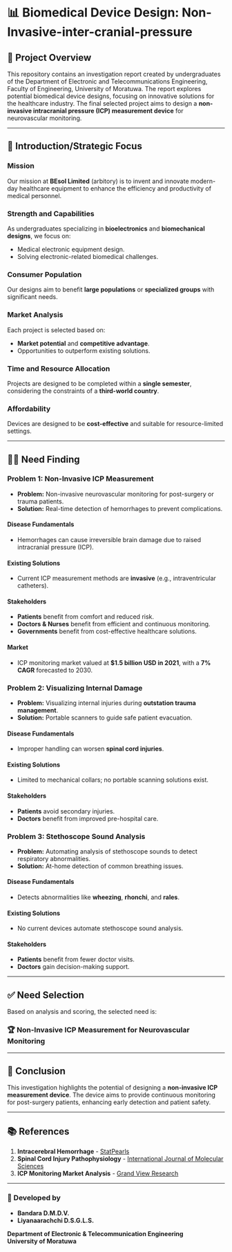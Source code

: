 # 📊 Biomedical Device Design: Non-Invasive-inter-cranial-pressure

## 🏥 Project Overview

This repository contains an investigation report created by undergraduates of the Department of Electronic and Telecommunications Engineering, Faculty of Engineering, University of Moratuwa. The report explores potential biomedical device designs, focusing on innovative solutions for the healthcare industry. The final selected project aims to design a **non-invasive intracranial pressure (ICP) measurement device** for neurovascular monitoring.

---
## 📄 Introduction/Strategic Focus

### Mission

Our mission at **BEsol Limited** (arbitory) is to invent and innovate modern-day healthcare equipment to enhance the efficiency and productivity of medical personnel.

### Strength and Capabilities

As undergraduates specializing in **bioelectronics** and **biomechanical designs**, we focus on:

- Medical electronic equipment design.
- Solving electronic-related biomedical challenges.

### Consumer Population

Our designs aim to benefit **large populations** or **specialized groups** with significant needs.

### Market Analysis

Each project is selected based on:

- **Market potential** and **competitive advantage**.
- Opportunities to outperform existing solutions.

### Time and Resource Allocation

Projects are designed to be completed within a **single semester**, considering the constraints of a **third-world country**.

### Affordability

Devices are designed to be **cost-effective** and suitable for resource-limited settings.

---

## 🕵️‍♂️ Need Finding

### Problem 1: Non-Invasive ICP Measurement

- **Problem:** Non-invasive neurovascular monitoring for post-surgery or trauma patients.
- **Solution:** Real-time detection of hemorrhages to prevent complications.

#### Disease Fundamentals

- Hemorrhages can cause irreversible brain damage due to raised intracranial pressure (ICP).
  
#### Existing Solutions

- Current ICP measurement methods are **invasive** (e.g., intraventricular catheters).

#### Stakeholders

- **Patients** benefit from comfort and reduced risk.
- **Doctors & Nurses** benefit from efficient and continuous monitoring.
- **Governments** benefit from cost-effective healthcare solutions.

#### Market

- ICP monitoring market valued at **$1.5 billion USD in 2021**, with a **7% CAGR** forecasted to 2030.

### Problem 2: Visualizing Internal Damage

- **Problem:** Visualizing internal injuries during **outstation trauma management**.
- **Solution:** Portable scanners to guide safe patient evacuation.

#### Disease Fundamentals

- Improper handling can worsen **spinal cord injuries**.

#### Existing Solutions

- Limited to mechanical collars; no portable scanning solutions exist.

#### Stakeholders

- **Patients** avoid secondary injuries.
- **Doctors** benefit from improved pre-hospital care.

### Problem 3: Stethoscope Sound Analysis

- **Problem:** Automating analysis of stethoscope sounds to detect respiratory abnormalities.
- **Solution:** At-home detection of common breathing issues.

#### Disease Fundamentals

- Detects abnormalities like **wheezing**, **rhonchi**, and **rales**.

#### Existing Solutions

- No current devices automate stethoscope sound analysis.

#### Stakeholders

- **Patients** benefit from fewer doctor visits.
- **Doctors** gain decision-making support.

---

## ✅ Need Selection

Based on analysis and scoring, the selected need is:

### 🏆 Non-Invasive ICP Measurement for Neurovascular Monitoring

---

## 🏁 Conclusion

This investigation highlights the potential of designing a **non-invasive ICP measurement device**. The device aims to provide continuous monitoring for post-surgery patients, enhancing early detection and patient safety.

---

## 📚 References

1. **Intracerebral Hemorrhage** - [StatPearls](https://www.ncbi.nlm.nih.gov/books/NBK553103/)
2. **Spinal Cord Injury Pathophysiology** - [International Journal of Molecular Sciences](https://doi.org/10.3390/ijms21207533)
3. **ICP Monitoring Market Analysis** - [Grand View Research](https://www.grandviewresearch.com/industry-analysis/intracranial-pressure-icp-monitoring-devices-market)

---

### 🚀 Developed by

- **Bandara D.M.D.V.**
- **Liyanaarachchi D.S.G.L.S.**

**Department of Electronic & Telecommunication Engineering**  
**University of Moratuwa**
